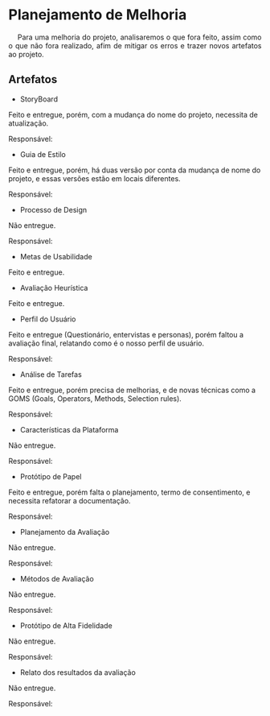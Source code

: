 # Planejamento de Melhoria
<div class="line"></div>


<p align="justify">&emsp;
Para uma melhoria do projeto, analisaremos o que fora feito, assim como o que não fora realizado, afim de mitigar os erros e trazer novos artefatos ao projeto.
</p>

## Artefatos

-  StoryBoard

Feito e entregue, porém, com a mudança do nome do projeto, necessita de atualização.

Responsável: 

- Guia de Estilo

Feito e entregue, porém, há duas versão por conta da mudança de nome do projeto, e essas versões estão em locais diferentes.

Responsável: 

- Processo de Design

Não entregue.

Responsável: 

-  Metas de Usabilidade

Feito e entregue.

-  Avaliação Heurística

Feito e entregue.



- Perfil do Usuário

Feito e entregue (Questionário, entervistas e personas), porém faltou a avaliação final, relatando como é o nosso perfil de usuário.

Responsável: 

- Análise de Tarefas

Feito e entregue, porém precisa de melhorias, e de novas técnicas como a GOMS (Goals, Operators, Methods, Selection rules).

Responsável: 

- Características da Plataforma

Não entregue.

Responsável: 

- Protótipo de Papel

Feito e entregue, porém falta o planejamento, termo de consentimento, e necessita refatorar a documentação.

Responsável: 

- Planejamento da Avaliação

Não entregue.

Responsável: 

- Métodos de Avaliação

Não entregue.

Responsável: 

- Protótipo de Alta Fidelidade

Não entregue.

Responsável: 

- Relato dos resultados da avaliação

Não entregue.

Responsável: 
